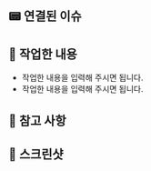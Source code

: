 ## 📟 연결된 이슈
<!-- # 뒤에 이슈 번호를 타이핑하면 자동으로 이슈와 연결됩니다. -->

## 👷 작업한 내용
- 작업한 내용을 입력해 주시면 됩니다.
- 작업한 내용을 입력해 주시면 됩니다.

## 🚨 참고 사항
<!-- 참고한 블로그 글, 공식 문서 링크를 적어주시면 됩니다. -->

## 📸 스크린샷
<!-- 구현한 화면의 스크린샷을 첨부해 주시면 됩니다. -->
